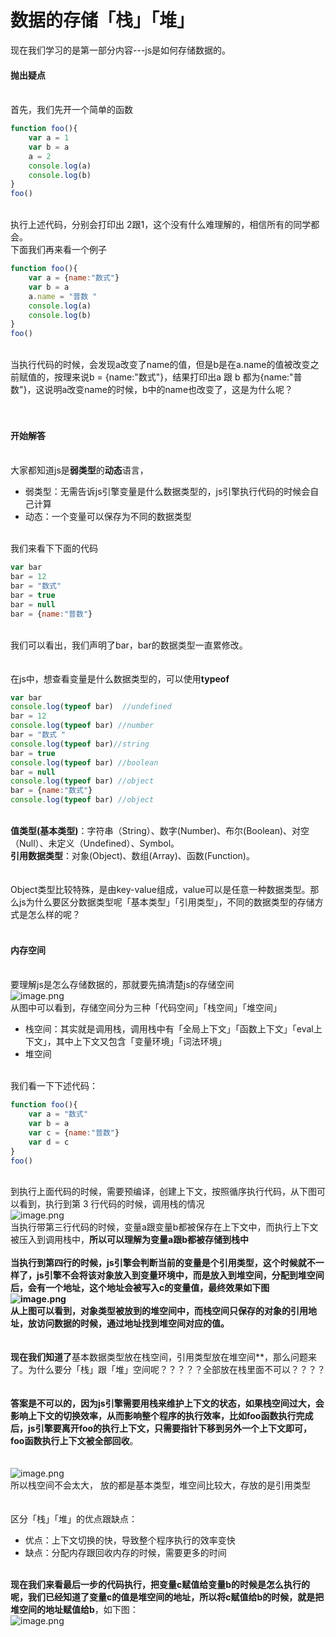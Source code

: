 # 数据的存储「栈」「堆」

现在我们学习的是第一部分内容---js是如何存储数据的。

#### 抛出疑点

<br />首先，我们先开一个简单的函数<br />

```javascript
function foo(){
    var a = 1
    var b = a
    a = 2
    console.log(a)
    console.log(b)
}
foo()
```

<br />执行上述代码，分别会打印出 2跟1，这个没有什么难理解的，相信所有的同学都会。<br />下面我们再来看一个例子<br />

```javascript
function foo(){
    var a = {name:"数式"}
    var b = a
    a.name = "普数 " 
    console.log(a)
    console.log(b)
}
foo()
```

<br />当执行代码的时候，会发现a改变了name的值，但是b是在a.name的值被改变之前赋值的，按理来说b = {name:"数式"}，结果打印出a 跟 b 都为{name:"普数"}，这说明a改变name的时候，b中的name也改变了，这是为什么呢？<br />
<br />
<br />

<a name="3b84e54b"></a>
#### 开始解答

<br />大家都知道js是**弱类型**的**动态**语言，<br />

- 弱类型：无需告诉js引擎变量是什么数据类型的，js引擎执行代码的时候会自己计算
- 动态：一个变量可以保存为不同的数据类型


<br />我们来看下下面的代码<br />

```javascript
var bar
bar = 12 
bar = "数式"
bar = true
bar = null
bar = {name:"普数"}
```

<br />我们可以看出，我们声明了bar，bar的数据类型一直累修改。<br />
<br />
<br />在js中，想查看变量是什么数据类型的，可以使用**typeof**<br />

```javascript
var bar
console.log(typeof bar)  //undefined
bar = 12 
console.log(typeof bar) //number
bar = "数式 "
console.log(typeof bar)//string
bar = true
console.log(typeof bar) //boolean
bar = null
console.log(typeof bar) //object
bar = {name:"数式"}
console.log(typeof bar) //object
```

<br />**值类型(基本类型)**：字符串（String）、数字(Number)、布尔(Boolean)、对空（Null）、未定义（Undefined）、Symbol。<br />**引用数据类型**：对象(Object)、数组(Array)、函数(Function)。<br />
<br />
<br />Object类型比较特殊，是由key-value组成，value可以是任意一种数据类型。那么js为什么要区分数据类型呢「基本类型」「引用类型」，不同的数据类型的存储方式是怎么样的呢？<br />
<br />

<a name="1a4b530b"></a>
#### 内存空间

<br />要理解js是怎么存储数据的，那就要先搞清楚js的存储空间<br />![image.png](https://cdn.nlark.com/yuque/0/2020/png/512535/1589101485175-b917b2be-59c6-4766-9c31-d2830cf26e01.png#align=left&display=inline&height=250&margin=%5Bobject%20Object%5D&name=image.png&originHeight=506&originWidth=452&size=18461&status=done&style=none&width=223#align=left&display=inline&height=506&margin=%5Bobject%20Object%5D&originHeight=506&originWidth=452&status=done&style=none&width=452)<br />从图中可以看到，存储空间分为三种「代码空间」「栈空间」「堆空间」<br />

- 栈空间：其实就是调用栈，调用栈中有「全局上下文」「函数上下文」「eval上下文」，其中上下文又包含「变量环境」「词法环境」
- 堆空间


<br />我们看一下下述代码：<br />

```javascript
function foo(){
    var a = "数式"
    var b = a
    var c = {name:"普数"}
    var d = c
}
foo()
```

<br />到执行上面代码的时候，需要预编译，创建上下文，按照循序执行代码，从下图可以看到，执行到第 3 行代码的时候，调用栈的情况<br />![image.png](https://cdn.nlark.com/yuque/0/2020/png/512535/1589102841009-488a9879-382f-4d7a-9507-a72e9bd13793.png#align=left&display=inline&height=454&margin=%5Bobject%20Object%5D&name=image.png&originHeight=1204&originWidth=1108&size=75035&status=done&style=none&width=418#align=left&display=inline&height=1204&margin=%5Bobject%20Object%5D&originHeight=1204&originWidth=1108&status=done&style=none&width=1108)<br />当执行带第三行代码的时候，变量a跟变量b都被保存在上下文中，而执行上下文被压入到调用栈中，**所以可以理解为变量a跟b都被存储到栈中**<br />**<br />当执行到第四行的时候，js引擎会判断当前的变量是个引用类型，这个时候就不一样了，js引擎不会将该对象放入到变量环境中，而是放入到堆空间，分配到堆空间后，会有一个地址，这个地址会被写入c的变量值，最终效果如下图<br />![image.png](https://cdn.nlark.com/yuque/0/2020/png/512535/1589103462208-de436d52-2b7c-4022-9840-19374cf1a3bf.png#align=left&display=inline&height=456&margin=%5Bobject%20Object%5D&name=image.png&originHeight=1244&originWidth=1684&size=112618&status=done&style=none&width=618#align=left&display=inline&height=1244&margin=%5Bobject%20Object%5D&originHeight=1244&originWidth=1684&status=done&style=none&width=1684)<br />从上图可以看到，对象类型被放到的堆空间中，而栈空间只保存的对象的引用地址，放访问数据的时候，通过地址找到堆空间对应的值。<br />
<br />
<br />现在我们知道了**基本数据类型放在栈空间，引用类型放在堆空间**，那么问题来了。为什么要分「栈」跟「堆」空间呢？？？？？全部放在栈里面不可以？？？？<br />
<br />
<br />**答案是不可以的，因为js引擎需要用栈来维护上下文的状态，如果栈空间过大，会影响上下文的切换效率，从而影响整个程序的执行效率，比如foo函数执行完成后，js引擎要离开foo的执行上下文，只需要指针下移到另外一个上下文即可，foo函数执行上下文被全部回收**。<br />
<br />
<br />![image.png](https://cdn.nlark.com/yuque/0/2020/png/512535/1589104370780-2bd13de1-314a-4dca-be33-5eeff8ee1c87.png#align=left&display=inline&height=422&margin=%5Bobject%20Object%5D&name=image.png&originHeight=844&originWidth=1744&size=83998&status=done&style=none&width=872#align=left&display=inline&height=844&margin=%5Bobject%20Object%5D&originHeight=844&originWidth=1744&status=done&style=none&width=1744)<br />所以栈空间不会太大， 放的都是基本类型，堆空间比较大，存放的是引用类型<br />
<br />
<br />区分「栈」「堆」的优点跟缺点：<br />

- 优点：上下文切换的快，导致整个程序执行的效率变快
- 缺点：分配内存跟回收内存的时候，需要更多的时间


<br />**现在我们来看最后一步的代码执行，把变量c赋值给变量b的时候是怎么执行的呢，我们已经知道了变量c的值是堆空间的地址，所以将c赋值给b的时候，就是把堆空间的地址赋值给b**，如下图：<br />![image.png](https://cdn.nlark.com/yuque/0/2020/png/512535/1589104842511-44f18c7e-74b4-485c-9e58-59e7fd63f2bb.png#align=left&display=inline&height=449&margin=%5Bobject%20Object%5D&name=image.png&originHeight=1194&originWidth=1704&size=119258&status=done&style=none&width=640#align=left&display=inline&height=1194&margin=%5Bobject%20Object%5D&originHeight=1194&originWidth=1704&status=done&style=none&width=1704)
